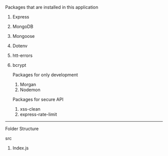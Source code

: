 Packages that are installed in this application

1. Express
2. MongoDB
3. Mongoose
4. Dotenv
5. htt-errors
6. bcrypt

   Packages for only development

   1. Morgan
   2. Nodemon

   Packages for secure API

   1. xss-clean
   2. express-rate-limit

---

Folder Structure

src

1. Index.js
